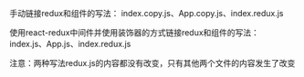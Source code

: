 手动链接redux和组件的写法：
index.copy.js、App.copy.js、index.redux.js

使用react-redux中间件并使用装饰器的方式链接redux和组件的写法：
index.js、App.js、index.redux.js

注意：两种写法redux.js的内容都没有改变，只有其他两个文件的内容发生了改变